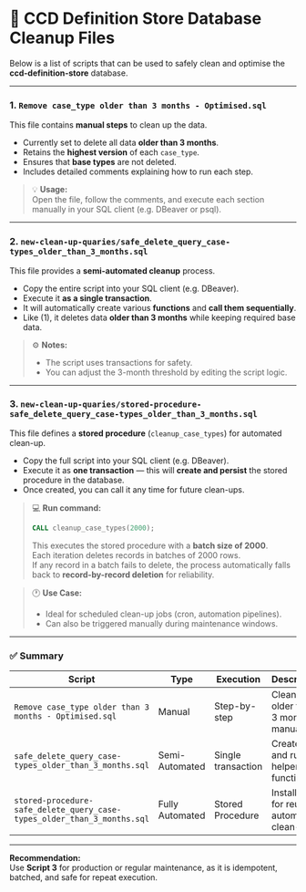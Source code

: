 # 🧹 CCD Definition Store Database Cleanup Files

Below is a list of scripts that can be used to safely clean and optimise the **ccd-definition-store** database.

---

### 1. `Remove case_type older than 3 months - Optimised.sql`

This file contains **manual steps** to clean up the data.

- Currently set to delete all data **older than 3 months**.  
- Retains the **highest version** of each `case_type`.  
- Ensures that **base types** are not deleted.  
- Includes detailed comments explaining how to run each step.

> 💡 **Usage:**  
> Open the file, follow the comments, and execute each section manually in your SQL client (e.g. DBeaver or psql).

---

### 2. `new-clean-up-quaries/safe_delete_query_case-types_older_than_3_months.sql`

This file provides a **semi-automated cleanup** process.

- Copy the entire script into your SQL client (e.g. DBeaver).  
- Execute it **as a single transaction**.  
- It will automatically create various **functions** and **call them sequentially**.  
- Like (1), it deletes data **older than 3 months** while keeping required base data.

> ⚙️ **Notes:**
> - The script uses transactions for safety.  
> - You can adjust the 3-month threshold by editing the script logic.

---

### 3. `new-clean-up-quaries/stored-procedure-safe_delete_query_case-types_older_than_3_months.sql`

This file defines a **stored procedure** (`cleanup_case_types`) for automated clean-up.

- Copy the full script into your SQL client (e.g. DBeaver).  
- Execute it as **one transaction** — this will **create and persist** the stored procedure in the database.  
- Once created, you can call it any time for future clean-ups.

> 💻 **Run command:**
> ```sql
> CALL cleanup_case_types(2000);
> ```
> This executes the stored procedure with a **batch size of 2000**.  
> Each iteration deletes records in batches of 2000 rows.  
> If any record in a batch fails to delete, the process automatically falls back to **record-by-record deletion** for reliability.

> 🕐 **Use Case:**
> - Ideal for scheduled clean-up jobs (cron, automation pipelines).  
> - Can also be triggered manually during maintenance windows.

---

### ✅ Summary

| Script | Type | Execution | Description |
|--------|------|------------|--------------|
| `Remove case_type older than 3 months - Optimised.sql` | Manual | Step-by-step | Cleans data older than 3 months manually |
| `safe_delete_query_case-types_older_than_3_months.sql` | Semi-Automated | Single transaction | Creates and runs helper functions |
| `stored-procedure-safe_delete_query_case-types_older_than_3_months.sql` | Fully Automated | Stored Procedure | Installs SP for reusable automated clean-ups |

---

**Recommendation:**  
Use **Script 3** for production or regular maintenance, as it is idempotent, batched, and safe for repeat execution.
